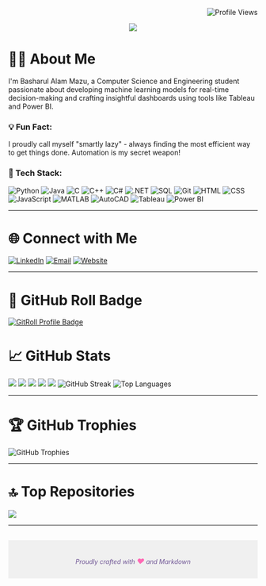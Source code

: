 <!-- Title and Profile Views Badge -->
<p align="right">
    <img src="https://komarev.com/ghpvc/?username=basharul2002&style=flat-square&color=6e5494&label=Profile+Views" alt="Profile Views" />
</p>

<!-- Typing Animation -->
<p align="center">
    <img src="https://readme-typing-svg.herokuapp.com/?font=Righteous&size=35&center=true&vCenter=true&width=500&height=70&lines=Hi+There!+👋;+I'm+Basharul+Alam+Mazu!;" />

<!-- About Me Section -->
# 👨‍💻 About Me

I'm Basharul Alam Mazu, a Computer Science and Engineering student passionate about developing machine learning models for real-time decision-making and crafting insightful dashboards using tools like Tableau and Power BI.

### 💡 Fun Fact:
I proudly call myself "smartly lazy" - always finding the most efficient way to get things done. Automation is my secret weapon!

### 🚀 Tech Stack:
![Python](https://img.shields.io/badge/Python-3776AB?style=flat-square&logo=python&logoColor=white)
![Java](https://img.shields.io/badge/Java-007396?style=flat-square&logo=java&logoColor=white)
![C](https://img.shields.io/badge/C-00599C?style=flat-square&logo=c&logoColor=white)
![C++](https://img.shields.io/badge/C++-00599C?style=flat-square&logo=c%2B%2B&logoColor=white)
![C#](https://img.shields.io/badge/C%23-239120?style=flat-square&logo=c-sharp&logoColor=white)
![.NET](https://img.shields.io/badge/.NET-5C2D91?style=flat-square&logo=dotnet&logoColor=white)
![SQL](https://img.shields.io/badge/SQL-4479A1?style=flat-square&logo=postgresql&logoColor=white)
![Git](https://img.shields.io/badge/Git-F05032?style=flat-square&logo=git&logoColor=white)
![HTML](https://img.shields.io/badge/HTML-E34F26?style=flat-square&logo=html5&logoColor=white)
![CSS](https://img.shields.io/badge/CSS-1572B6?style=flat-square&logo=css3&logoColor=white)
![JavaScript](https://img.shields.io/badge/JavaScript-F7DF1E?style=flat-square&logo=javascript&logoColor=black)
![MATLAB](https://img.shields.io/badge/MATLAB-0076A8?style=flat-square&logo=mathworks&logoColor=white)
![AutoCAD](https://img.shields.io/badge/AutoCAD-EE3124?style=flat-square&logo=autodesk&logoColor=white)
![Tableau](https://img.shields.io/badge/Tableau-E97627?style=flat-square&logo=tableau&logoColor=white)
![Power BI](https://img.shields.io/badge/Power%20BI-F2C811?style=flat-square&logo=powerbi&logoColor=white)

---

<!-- Social Media Section -->
# 🌐 Connect with Me

[![LinkedIn](https://img.shields.io/badge/LinkedIn-0077B5?style=flat-square&logo=linkedin&logoColor=white)](https://www.linkedin.com/in/basharul-alam-mazu-361464267/)
[![Email](https://img.shields.io/badge/Email-D14836?style=flat-square&logo=gmail&logoColor=white)](mailto:basharulalam6@gmail.com)
[![Website](https://img.shields.io/badge/Website-21759B?style=flat-square&logo=wordpress&logoColor=white)](https://basharul2002.github.io/)

---

<!-- GitHub Roll Section -->
# 🌟 GitHub Roll Badge
[![GitRoll Profile Badge](https://gitroll.io/api/badges/profiles/v1/uYyLLDiG0ciUDlHQmwunVT9Es4ZJ3?theme=blueberry)](https://gitroll.io/profile/uYyLLDiG0ciUDlHQmwunVT9Es4ZJ3)



<!-- GitHub Stats Section -->
# 📈 GitHub Stats

![](http://github-profile-summary-cards.vercel.app/api/cards/profile-details?username=basharul2002&theme=blueberry)
![](http://github-profile-summary-cards.vercel.app/api/cards/repos-per-language?username=basharul2002&theme=blueberry&exclude=8)
![](http://github-profile-summary-cards.vercel.app/api/cards/most-commit-language?username=basharul2002&theme=blueberry&exclude=8)
![](http://github-profile-summary-cards.vercel.app/api/cards/stats?username=basharul2002&theme=blueberry)
![](http://github-profile-summary-cards.vercel.app/api/cards/productive-time?username=basharul2002&theme=blueberry&utcOffset=8)
![GitHub Streak](https://github-readme-streak-stats.herokuapp.com/?user=basharul2002&theme=blueberry)
![Top Languages](https://github-readme-stats.vercel.app/api/top-langs/?username=basharul2002&theme=blueberry&layout=compact)


---

<!-- GitHub Trophies Section -->
# 🏆 GitHub Trophies

![GitHub Trophies](https://github-profile-trophy.vercel.app/?username=basharul2002&theme=onedark)

---

<!-- Top Repositories Section -->
# 🔝 Top Repositories

![](https://github-contributor-stats.vercel.app/api?username=basharul2002&limit=5&theme=blueberry&combine_all_yearly_contributions=true)

---

<!-- Footer -->
<footer style="background-color: #f0f0f0; padding: 20px; text-align: center; margin-top: 30px;">
    <p style="font-size: 0.9em; color: #6e5494; margin-bottom: 5px;" align = "center">
        <i>Proudly crafted with <span style="color: #ff69b4; font-size: 1.2em;">&hearts;</span> and Markdown</i>
    </p>
</footer>
